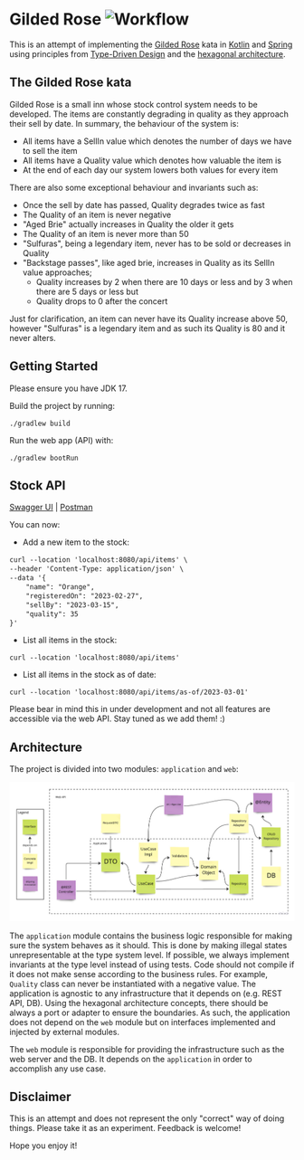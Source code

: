 # Gilded Rose ![Workflow](https://github.com/jivagoalves/gilded-rose/actions/workflows/gradle.yml/badge.svg)

This is an attempt of implementing the [Gilded Rose](https://kata-log.rocks/gilded-rose-kata) kata in [Kotlin](https://kotlinlang.org) and [Spring](https://spring.io/) using principles from [Type-Driven Design](https://fsharpforfunandprofit.com/series/designing-with-types) and
the [hexagonal architecture](https://en.wikipedia.org/wiki/Hexagonal_architecture_(software)). 

## The Gilded Rose kata

Gilded Rose is a small inn whose stock control system needs to be developed. The items are constantly degrading in quality as they approach their sell by date. In summary, the behaviour of the system is:

* All items have a SellIn value which denotes the number of days we have to sell the item
* All items have a Quality value which denotes how valuable the item is
* At the end of each day our system lowers both values for every item

There are also some exceptional behaviour and invariants such as:

* Once the sell by date has passed, Quality degrades twice as fast
* The Quality of an item is never negative
* "Aged Brie" actually increases in Quality the older it gets
* The Quality of an item is never more than 50
* "Sulfuras", being a legendary item, never has to be sold or decreases in Quality
* "Backstage passes", like aged brie, increases in Quality as its SellIn value approaches;
  * Quality increases by 2 when there are 10 days or less and by 3 when there are 5 days or less but
  * Quality drops to 0 after the concert

Just for clarification, an item can never have its Quality increase above 50, however "Sulfuras" is a legendary item and as such its Quality is 80 and it never alters.

## Getting Started

Please ensure you have JDK 17.

Build the project by running:
```
./gradlew build
```

Run the web app (API) with:
```
./gradlew bootRun
```

## Stock API

[Swagger UI](http://localhost:8080/swagger-ui/index.html) | [Postman](Stock%20API.postman.json)

You can now:

* Add a new item to the stock:
```
curl --location 'localhost:8080/api/items' \
--header 'Content-Type: application/json' \
--data '{
    "name": "Orange",
    "registeredOn": "2023-02-27",
    "sellBy": "2023-03-15",
    "quality": 35
}'
```

* List all items in the stock:
```
curl --location 'localhost:8080/api/items'
```

* List all items in the stock as of date:
```
curl --location 'localhost:8080/api/items/as-of/2023-03-01'
```

Please bear in mind this in under development and not all features are accessible via the web API. Stay tuned as we add them! :)

## Architecture

The project is divided into two modules: `application` and `web`:

![Architecture.jpg](https://github.com/jivagoalves/gilded-rose/blob/master/docs/Architecture.jpg?raw=true)

The `application` module contains the business logic responsible for making sure the system behaves as it should. This is done by making illegal states unrepresentable at the type system level. If possible, we always implement invariants at the type level instead of using tests. Code should not compile if it does not make sense according to the business rules. For example, `Quality` class can never be instantiated with a negative value. The application is agnostic to any infrastructure that it depends on (e.g. REST API, DB). Using the hexagonal architecture concepts, there should be always a port or adapter to ensure the boundaries. As such, the application does not depend on the `web` module but on interfaces implemented and injected by external modules.

The `web` module is responsible for providing the infrastructure such as the web server and the DB. It depends on the `application` in order to accomplish any use case.

## Disclaimer

This is an attempt and does not represent the only "correct" way of doing things. Please take it as an experiment. Feedback is welcome!

Hope you enjoy it!
